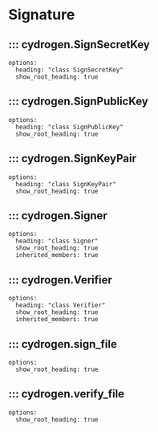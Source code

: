 # Signature

## ::: cydrogen.SignSecretKey
    options:
      heading: "class SignSecretKey"
      show_root_heading: true

## ::: cydrogen.SignPublicKey
    options:
      heading: "class SignPublicKey"
      show_root_heading: true

## ::: cydrogen.SignKeyPair
    options:
      heading: "class SignKeyPair"
      show_root_heading: true

## ::: cydrogen.Signer
    options:
      heading: "class Signer"
      show_root_heading: true
      inherited_members: true

## ::: cydrogen.Verifier
    options:
      heading: "class Verifier"
      show_root_heading: true
      inherited_members: true

## ::: cydrogen.sign_file
    options:
      show_root_heading: true

## ::: cydrogen.verify_file
    options:
      show_root_heading: true
